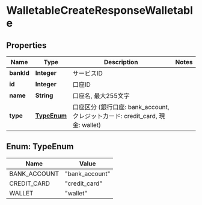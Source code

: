 

# WalletableCreateResponseWalletable

## Properties

Name | Type | Description | Notes
------------ | ------------- | ------------- | -------------
**bankId** | **Integer** | サービスID | 
**id** | **Integer** | 口座ID | 
**name** | **String** | 口座名, 最大255文字 | 
**type** | [**TypeEnum**](#TypeEnum) | 口座区分 (銀行口座: bank_account, クレジットカード: credit_card, 現金: wallet) | 



## Enum: TypeEnum

Name | Value
---- | -----
BANK_ACCOUNT | &quot;bank_account&quot;
CREDIT_CARD | &quot;credit_card&quot;
WALLET | &quot;wallet&quot;



